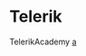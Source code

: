 Telerik
=======

TelerikAcademy
<a href="https://github.com/stoyans/Telerik/blob/master/Programming/CSharpPart2/ClassesAndObjects/2.GenerateRandomNumbers/GenerateRandomNumbers.cs">a</a>
